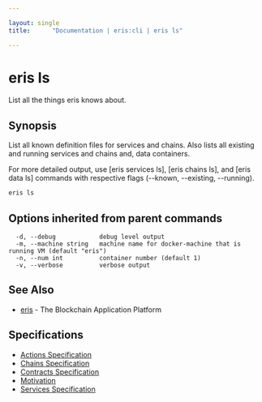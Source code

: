 ```yaml
---

layout: single
title:      "Documentation | eris:cli | eris ls"

---
```


# eris ls

List all the things eris knows about.

## Synopsis

List all known definition files for services
and chains. Also lists all existing and running services and
chains and, data containers.

For more detailed output, use [eris services ls], [eris chains ls],
and [eris data ls] commands with respective flags (--known, --existing,
--running).

```bash
eris ls
```

## Options inherited from parent commands

```
  -d, --debug            debug level output
  -m, --machine string   machine name for docker-machine that is running VM (default "eris")
  -n, --num int          container number (default 1)
  -v, --verbose          verbose output
```

## See Also

* [eris](/docs/documentation/cli/0.11.0/eris/)	 - The Blockchain Application Platform

## Specifications

* [Actions Specification](/docs/documentation/cli/0.11.0/actions_specification/)
* [Chains Specification](/docs/documentation/cli/0.11.0/chains_specification/)
* [Contracts Specification](/docs/documentation/cli/0.11.0/contracts_specification/)
* [Motivation](/docs/documentation/cli/0.11.0/motivation/)
* [Services Specification](/docs/documentation/cli/0.11.0/services_specification/)

